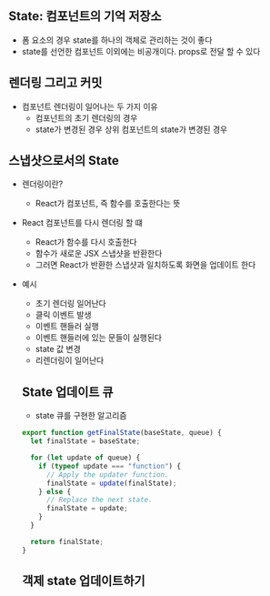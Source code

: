 ## State: 컴포넌트의 기억 저장소

- 폼 요소의 경우 state를 하나의 객체로 관리하는 것이 좋다
- state를 선언한 컴포넌트 이외에는 비공개이다. props로 전달 할 수 있다

## 렌더링 그리고 커밋

- 컴포넌트 렌더링이 일어나는 두 가지 이유
  - 컴포넌트의 초기 렌더링의 경우
  - state가 변경된 경우 상위 컴포넌트의 state가 변경된 경우

## 스냅샷으로서의 State

- 렌더링이란?
  - React가 컴포넌트, 즉 함수를 호출한다는 뜻
- React 컴포넌트를 다시 렌더링 할 떄
  - React가 함수를 다시 호출한다
  - 함수가 새로운 JSX 스냅샷을 반환한다
  - 그러면 React가 반환한 스냅샷과 일치하도록 화면을 업데이트 한다
- 예시

  - 초기 렌더링 일어난다
  - 클릭 이벤트 발생
  - 이벤트 핸들러 실행
  - 이벤트 핸들러에 있는 문들이 실행된다
  - state 값 변경
  - 리렌더링이 일어난다

  ## State 업데이트 큐

  - state 큐를 구현한 알고리즘

  ```javascript
  export function getFinalState(baseState, queue) {
    let finalState = baseState;

    for (let update of queue) {
      if (typeof update === "function") {
        // Apply the updater function.
        finalState = update(finalState);
      } else {
        // Replace the next state.
        finalState = update;
      }
    }

    return finalState;
  }
  ```

  ## 객제 state 업데이트하기

